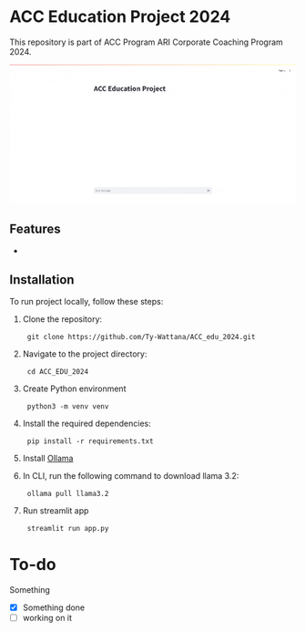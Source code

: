 # ACC Education Project 2024

This repository is part of ACC Program ARI Corporate Coaching Program 2024.

![Alt Text](./ACC_demo.gif)

## Features

- 

## Installation

To run project locally, follow these steps:

1. Clone the repository:

        git clone https://github.com/Ty-Wattana/ACC_edu_2024.git

2. Navigate to the project directory:

        cd ACC_EDU_2024

3. Create Python environment
           
        python3 -m venv venv

4. Install the required dependencies:

        pip install -r requirements.txt

5. Install [Ollama](https://ollama.com/)
6. In CLI, run the following command to download llama 3.2:

        ollama pull llama3.2


7. Run streamlit app

        streamlit run app.py  

# To-do
Something
- [x] Something done
- [ ] working on it